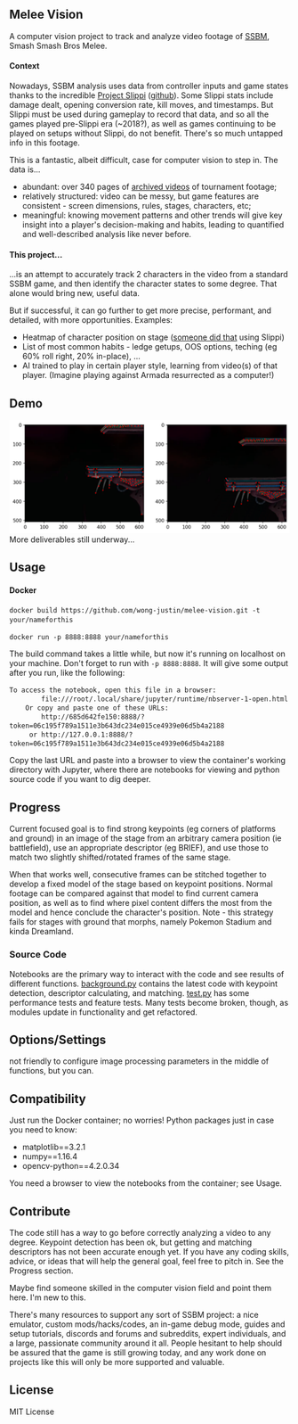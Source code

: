 ## Melee Vision
A computer vision project to track and analyze video footage of [SSBM](https://www.ssbwiki.com/Super_Smash_Bros._Melee), Smash Smash Bros Melee.


#### Context
Nowadays, SSBM analysis uses data from controller inputs and game states 
thanks to the incredible [Project Slippi](https://slippi.gg/) ([github](https://github.com/project-slippi/project-slippi)).
Some Slippi stats include damage dealt, opening conversion rate, kill moves, and timestamps.
But Slippi must be used during gameplay to record that data, and so all the games played pre-Slippi era (~2018?), 
as well as games continuing to be played on setups without Slippi, do not benefit.
There's so much untapped info in this footage.

This is a fantastic, albeit difficult, case for computer vision to step in. 
The data is...
- abundant: over 340 pages of [archived videos](https://vods.co/melee) of tournament footage;
- relatively structured: video can be messy, but game features are consistent - 
screen dimensions, rules, stages, characters, etc;
- meaningful: knowing movement patterns and other trends will give key insight into a player's decision-making and habits, 
leading to quantified and well-described analysis like never before.

#### This project...
...is an attempt to accurately track 2 characters in the video from a standard SSBM game, 
and then identify the character states to some degree. That alone would bring new, useful data. 

But if successful, it can go further to get more precise, performant, and detailed, with more opportunities. 
Examples:
- Heatmap of character position on stage ([someone did that](https://swoodivarius.github.io/Final.html) using Slippi)
- List of most common habits - ledge getups, OOS options, teching (eg 60% roll right, 20% in-place), ...
- AI trained to play in certain player style, learning from video(s) of that player. (Imagine playing against Armada resurrected as a computer!)

## Demo
![keypoints between two frames of battlefield](./demo/keypoints.png)
More deliverables still underway...

## Usage

#### Docker
`docker build https://github.com/wong-justin/melee-vision.git -t your/nameforthis`

`docker run -p 8888:8888 your/nameforthis`

The build command takes a little while, but now it's running on localhost on your machine.
Don't forget to run with `-p 8888:8888`.
It will give some output after you run, like the following:

```
To access the notebook, open this file in a browser:
        file:///root/.local/share/jupyter/runtime/nbserver-1-open.html
    Or copy and paste one of these URLs:
        http://685d642fe150:8888/?token=06c195f789a1511e3b643dc234e015ce4939e06d5b4a2188
     or http://127.0.0.1:8888/?token=06c195f789a1511e3b643dc234e015ce4939e06d5b4a2188
```
Copy the last URL and paste into a browser to view the container's working directory with Jupyter, where there are notebooks for viewing and python source code if you want to dig deeper.

## Progress
Current focused goal is to find strong keypoints (eg corners of platforms and ground) in an image of the stage from an arbitrary camera position (ie battlefield),
use an appropriate descriptor (eg BRIEF), and use those to match two slightly shifted/rotated frames of the same stage.

When that works well, consecutive frames can be stitched together to develop a fixed model of the stage based on keypoint positions.
Normal footage can be compared against that model to find current camera position, 
as well as to find where pixel content differs the most from the model and hence conclude the character's position.
Note - this strategy fails for stages with ground that morphs, namely Pokemon Stadium and kinda Dreamland.

### Source Code
Notebooks are the primary way to interact with the code and see results of different functions.
[background.py](./background.py) contains the latest code with keypoint detection, descriptor calculating, and matching.
[test.py](./test.py) has some performance tests and feature tests. Many tests become broken, though,  as modules update in functionality and get refactored.

## Options/Settings
not friendly to configure image processing parameters in the middle of functions, but you can.

## Compatibility
Just run the Docker container; no worries!
Python packages just in case you need to know:

- matplotlib==3.2.1
- numpy==1.16.4
- opencv-python==4.2.0.34

You need a browser to view the notebooks from the container; see Usage.

## Contribute

The code still has a way to go before correctly analyzing a video to any degree.
Keypoint detection has been ok, but getting and matching descriptors has not been accurate enough yet.
If you have any coding skills, advice, or ideas that will help the general goal, feel free to pitch in. See the Progress section.

Maybe find someone skilled in the computer vision field and point them here. I'm new to this.

There's many resources to support any sort of SSBM project: 
a nice emulator, custom mods/hacks/codes, an in-game debug mode, guides and setup tutorials, discords and forums and subreddits, expert individuals, and a large, passionate community around it all.
People hesitant to help should be assured that the game is still growing today, 
and any work done on projects like this will only be more supported and valuable.

## License
MIT License